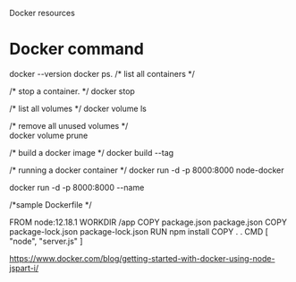 Docker resources

# Docker command 

docker --version
docker ps.      /* list all containers */

/* stop a container. */
docker stop <container Id>
  
/* list all volumes */
docker volume ls

/* remove all unused volumes */  
docker volume prune

/* build a docker image */
  docker build --tag <set the image name here>
  
/* running a docker container */
  docker run -d -p 8000:8000 node-docker 
  
  docker run -d -p 8000:8000 --name <name the container here>  <name of the image>
  
/*sample Dockerfile */

FROM node:12.18.1
WORKDIR /app
COPY package.json package.json
COPY package-lock.json package-lock.json
RUN npm install
COPY . .
CMD [ "node", "server.js" ]

  https://www.docker.com/blog/getting-started-with-docker-using-node-jspart-i/
